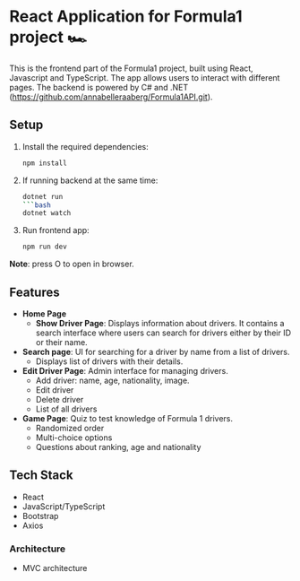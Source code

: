 # React Application for Formula1 project 🏎️

This is the frontend part of the Formula1 project, built using React, Javascript and TypeScript. The app allows users to interact with different pages. The backend is powered by C# and .NET (https://github.com/annabelleraaberg/Formula1API.git).

## Setup

1. Install the required dependencies:
   ```bash
   npm install

2. If running backend at the same time:
   ```bash
   dotnet run
   ```bash
   dotnet watch

3. Run frontend app:
   ```bash
   npm run dev
**Note**: press O to open in browser.

## Features
* **Home Page**
   * **Show Driver Page**: Displays information about drivers. It contains a search interface where users can search for drivers either by their ID or their name.
* **Search page**: UI for searching for a driver by name from a list of drivers.
   * Displays list of drivers with their details. 
* **Edit Driver Page**: Admin interface for managing drivers.
   * Add driver: name, age, nationality, image. 
   * Edit driver
   * Delete driver
   * List of all drivers
* **Game Page**: Quiz to test knowledge of Formula 1 drivers.
   * Randomized order
   * Multi-choice options
   * Questions about ranking, age and nationality

## Tech Stack
* React
* JavaScript/TypeScript
* Bootstrap
* Axios

### Architecture
* MVC architecture
